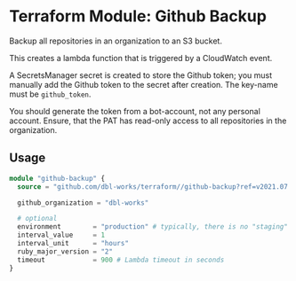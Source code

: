 # Terraform Module: Github Backup

Backup all repositories in an organization to an S3 bucket.

This creates a lambda function that is triggered by a CloudWatch event.

A SecretsManager secret is created to store the Github token; you must manually add the Github token to the secret after creation. The key-name must be `github_token`.

You should generate the token from a bot-account, not any personal account. Ensure, that the PAT has read-only access to all repositories in the organization.

## Usage

```terraform
module "github-backup" {
  source = "github.com/dbl-works/terraform//github-backup?ref=v2021.07.05"

  github_organization = "dbl-works"

  # optional
  environment        = "production" # typically, there is no "staging" for repos.
  interval_value     = 1
  interval_unit      = "hours"
  ruby_major_version = "2"
  timeout            = 900 # Lambda timeout in seconds
}
```
